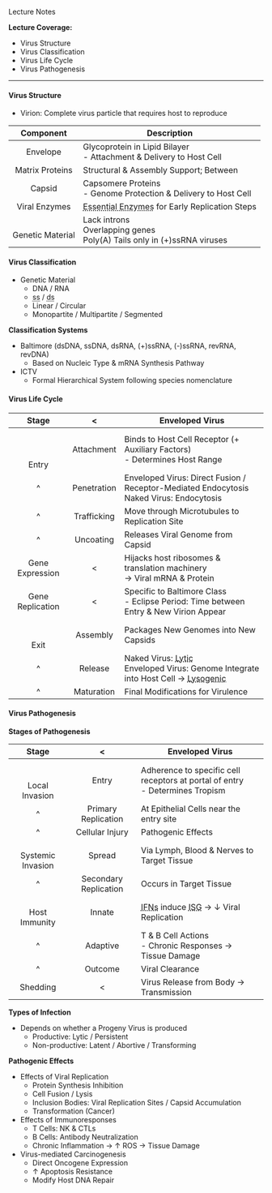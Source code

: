 Lecture Notes

**Lecture Coverage:**
- Virus Structure
- Virus Classification
- Virus Life Cycle
- Virus Pathogenesis

---
#### **Virus Structure**
- Virion: Complete virus particle that requires host to reproduce

|      Component       | Description                                                                                                         |
| :------------------: | ------------------------------------------------------------------------------------------------------------------- |
|       Envelope       | Glycoprotein in Lipid Bilayer<br>- Attachment & Delivery to Host Cell                                               |
|   Matrix Proteins    | Structural & Assembly Support; Between                                                                              |
|        Capsid        | Capsomere Proteins<br>- Genome Protection & Delivery to Host Cell                                                   |
|    Viral Enzymes     | <abbr Title="e.g. Reverse Transcriptase, Integrase & Protease">Essential Enzymes</abbr> for Early Replication Steps |
| <br>Genetic Material | Lack introns<br>Overlapping genes<br>Poly(A) Tails only in (+)ssRNA viruses                                         |



#### **Virus Classification**
- Genetic Material
	- DNA / RNA
	- <abbr Title="Single Strand">ss</abbr> / <abbr Title="Double Strand">ds</abbr>
	- Linear / Circular
	- Monopartite / Multipartite / Segmented

**Classification Systems**
- Baltimore (dsDNA, ssDNA, dsRNA, (+)ssRNA, (-)ssRNA, revRNA, revDNA)
	- Based on Nucleic Type & mRNA Synthesis Pathway
- ICTV
	- Formal Hierarchical System following species nomenclature


#### **Virus Life Cycle**

|       Stage       |      <      | Enveloped Virus                                                                                                                                                                        |
| :---------------: | :---------: | -------------------------------------------------------------------------------------------------------------------------------------------------------------------------------------- |
| <br><br><br>Entry | Attachment  | Binds to Host Cell Receptor (+ Auxiliary Factors)<br>- Determines Host Range                                                                                                           |
|         ^         | Penetration | Enveloped Virus: Direct Fusion / Receptor-Mediated Endocytosis<br>Naked Virus: Endocytosis                                                                                             |
|         ^         | Trafficking | Move through Microtubules to Replication Site                                                                                                                                          |
|         ^         |  Uncoating  | Releases Viral Genome from Capsid                                                                                                                                                      |
|  Gene Expression  |      <      | Hijacks host ribosomes & translation machinery<br>→ Viral mRNA & Protein                                                                                                               |
| Gene Replication  |      <      | Specific to Baltimore Class<br>- Eclipse Period: Time between Entry & New Virion Appear                                                                                                |
|   <br><br>Exit    |  Assembly   | Packages New Genomes into New Capsids                                                                                                                                                  |
|         ^         |   Release   | Naked Virus: <abbr Title="Host Cell Lysis">Lytic</abbr><br>Enveloped Virus: Genome Integrate into Host Cell → <abbr Title="Make New Envelope with Host Cell Membrane">Lysogenic</abbr> |
|         ^         | Maturation  | Final Modifications for Virulence                                                                                                                                                      |



#### **Virus Pathogenesis**
**Stages of Pathogenesis**

|         Stage          |           <           | Enveloped Virus                                                                                                         |
| :--------------------: | :-------------------: | ----------------------------------------------------------------------------------------------------------------------- |
| <br><br>Local Invasion |         Entry         | Adherence to specific cell receptors at portal of entry<br>- Determines Tropism                                         |
|           ^            |  Primary Replication  | At Epithelial Cells near the entry site                                                                                 |
|           ^            |    Cellular Injury    | Pathogenic Effects                                                                                                      |
| <br>Systemic Invasion  |        Spread         | Via Lymph, Blood & Nerves to Target Tissue                                                                              |
|           ^            | Secondary Replication | Occurs in Target Tissue                                                                                                 |
|   <br>Host Immunity    |        Innate         | <abbr Title="Interferons">IFNs</abbr> induce <abbr Title="Interferon-Stimulated Genes">ISG</abbr> → ↓ Viral Replication |
|           ^            |       Adaptive        | T & B Cell Actions<br>- Chronic Responses → Tissue Damage                                                               |
|           ^            |        Outcome        | Viral Clearance                                                                                                         |
|        Shedding        |           <           | Virus Release from Body → Transmission                                                                                  |

**Types of Infection**
- Depends on whether a Progeny Virus is produced
	- Productive: Lytic / Persistent
	- Non-productive: Latent / Abortive / Transforming

**Pathogenic Effects**
- Effects of Viral Replication
	- Protein Synthesis Inhibition
	- Cell Fusion / Lysis
	- Inclusion Bodies: Viral Replication Sites / Capsid Accumulation
	- Transformation (Cancer)
- Effects of Immunoresponses
	- T Cells: NK & CTLs
	- B Cells: Antibody Neutralization
	- Chronic Inflammation → ↑ ROS → Tissue Damage
- Virus-mediated Carcinogenesis
	- Direct Oncogene Expression
	- ↑ Apoptosis Resistance
	- Modify Host DNA Repair